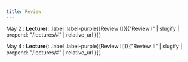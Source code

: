 ```yaml
---
title: Review
---
```


May 2
: **Lecture**{: .label .label-purple}[Review I]({{"Review I" | slugify | prepend: "/lectures/#" | relative_url }})

May 4
: **Lecture**{: .label .label-purple}[Review II]({{"Review II" | slugify | prepend: "/lectures/#" | relative_url }})